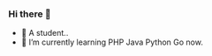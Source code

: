 ### Hi there 👋

- 🔭 A student..
- 🌱 I’m currently learning PHP Java Python Go now.

<!--
**S2eTo/S2eTo** is a ✨ _special_ ✨ repository because its `README.md` (this file) appears on your GitHub profile.

Here are some ideas to get you started:

🔭 A student..
🌱 I’m currently learning PHP Java Python Go now.
- 👯 I’m looking to collaborate on ...
- 🤔 I’m looking for help with ...
- 💬 Ask me about ...
- 📫 How to reach me: ...
- 😄 Pronouns: ...
- ⚡ Fun fact: ...
-->
